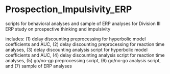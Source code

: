 # Prospection_Impulsivity_ERP
scripts for behavioral analyses and sample of ERP analyses for Division III ERP study on prospective thinking and impulsivity


includes: (1) delay discounting preprocessing for hyperbolic model coefficients and AUC, (2) delay discounting preprocessing for reaction time analyses, (3) delay discounting analysis script for hyperbolic model coefficients and AUC, (4) delay discounting analysis script for reaction time analyses, (5) go/no-gp preprocessing script, (6) go/no-go analysis script, and (7) sample of ERP analyses 
